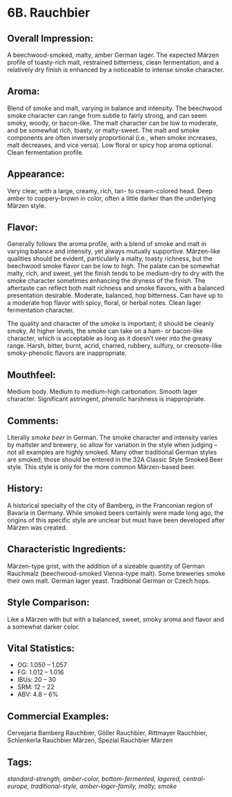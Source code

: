 # 6B. Rauchbier

## Overall Impression: 

A beechwood-smoked, malty, amber German lager. The expected Märzen profile of toasty-rich malt, restrained bitterness, clean fermentation, and a relatively dry finish is enhanced by a noticeable to intense smoke character.

## Aroma: 

Blend of smoke and malt, varying in balance and intensity. The beechwood smoke character can range from subtle to fairly strong, and can seem smoky, woody, or bacon-like. The malt character can be low to moderate, and be somewhat rich, toasty, or malty-sweet. The malt and smoke components are often inversely proportional (i.e., when smoke increases, malt decreases, and vice versa). Low floral or spicy hop aroma optional. Clean fermentation profile.

## Appearance: 

Very clear, with a large, creamy, rich, tan- to cream-colored head. Deep amber to coppery-brown in color, often a little darker than the underlying Märzen style.

## Flavor: 

Generally follows the aroma profile, with a blend of smoke and malt in varying balance and intensity, yet always mutually supportive. Märzen-like qualities should be evident, particularly a malty, toasty richness, but the beechwood smoke flavor can be low to high. The palate can be somewhat malty, rich, and sweet, yet the finish tends to be medium-dry to dry with the smoke character sometimes enhancing the dryness of the finish. The aftertaste can reflect both malt richness and smoke flavors, with a balanced presentation desirable. Moderate, balanced, hop bitterness. Can have up to a moderate hop flavor with spicy, floral, or herbal notes. Clean lager fermentation character.

The quality and character of the smoke is important; it should be cleanly smoky. At higher levels, the smoke can take on a ham- or bacon-like character, which is acceptable as long as it doesn’t veer into the greasy range. Harsh, bitter, burnt, acrid, charred, rubbery, sulfury, or creosote-like smoky-phenolic flavors are inappropriate.

## Mouthfeel: 

Medium body. Medium to medium-high carbonation. Smooth lager character. Significant astringent, phenolic harshness is inappropriate.

## Comments: 

Literally _smoke beer_ in German. The smoke character and intensity varies by maltster and brewery, so allow for variation in the style when judging – not all examples are highly smoked. Many other traditional German styles are smoked; those should be entered in the 32A Classic Style Smoked Beer style. This style is only for the more common Märzen-based beer.

## History: 

A historical specialty of the city of Bamberg, in the Franconian region of Bavaria in Germany. While smoked beers certainly were made long ago, the origins of this specific style are unclear but must have been developed after Märzen was created.

## Characteristic Ingredients: 

Märzen-type grist, with the addition of a sizeable quantity of German Rauchmalz (beechwood-smoked Vienna-type malt). Some breweries smoke their own malt. German lager yeast. Traditional German or Czech hops.

## Style Comparison: 

Like a Märzen with but with a balanced, sweet, smoky aroma and flavor and a somewhat darker color.

## Vital Statistics:	

- OG:	1.050 – 1.057
- FG:	1.012 – 1.016
- IBUs:	20 – 30	
- SRM:	12 – 22	
- ABV:	4.8 – 6%

## Commercial Examples: 

Cervejaria Bamberg Rauchbier, Göller Rauchbier, Rittmayer Rauchbier, Schlenkerla Rauchbier Märzen, Spezial Rauchbier Märzen

## Tags: 
_standard-strength, amber-color, bottom-fermented, lagered, central-europe, traditional-style, amber-lager-family, malty, smoke_
